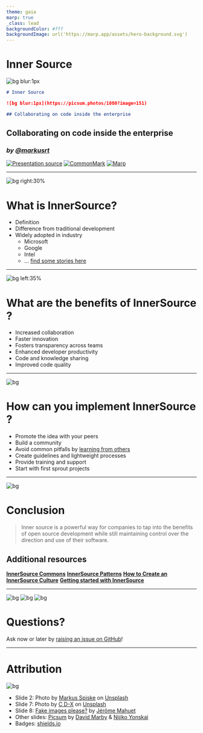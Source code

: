 ```yaml
---
theme: gaia
marp: true
_class: lead
backgroundColor: #fff
backgroundImage: url('https://marp.app/assets/hero-background.svg')
---
```


<!-- _class: invert -->
# Inner Source

![bg blur:1px](https://picsum.photos/1080?image=151)

```markdown
# Inner Source

![bg blur:1px](https://picsum.photos/1080?image=151)

## Collaborating on code inside the enterprise
```

## Collaborating on code inside the enterprise

### *by [@markusrt][markusrt]*

[![Presentation source](https://img.shields.io/badge/code-inner--source.md-green)](https://github.com/markusrt/markusrt/blob/main/presentations/inner-source.md) [![CommonMark](https://img.shields.io/badge/syntax-CommonMark-blue)](https://commonmark.org) [![Marp](https://img.shields.io/badge/tool-Marp-orange)](https://marp.app)

<!-- 
(pause: 1)

Welcome to this short introduction on inner source!

Just in case you are wondering about the box of
text, right on the title page... 

(pause: 1)

True to the motto of this presentation, I could not resist to
create it, only using code. The slides are written with Markdown
and built using Marp, the Markdown presentation ecosystem.
Feel free, to fix any typos via pull requests on GitHub!

(pause: 1)
 
So, what is inner source?

Inner source, is a methodology that adapts the principles and practices
of open source software development, to create a more collaborative,
innovative, and efficient working mode within a company.​

However, in contrast to open source, the enterprise still
maintains control over the direction, and use of their software.​

But, Inner source is not only about software.
There are many business areas, which would benefit
from a company-wide, shared collarboration model.

Examples of non-code resources can include:
job descriptions, for hiring, question catalogues, for job interviews,
standard operation procedures, like employee onboarding,
marketing texts and product descriptions, or processes and workflows.
-->

---

![bg right:30%](https://images.unsplash.com/photo-1555680510-34daedadbdb1?ixlib=rb-4.0.3&dl=markus-spiske-Fa0pTKuoDVY-unsplash.jpg&w=2560&q=80&fm=jpg&crop=entropy&cs=tinysrgb)

# What is InnerSource?​

- Definition​
- Difference from traditional development​
- Widely adopted in industry
  - Microsoft
  - Google
  - Intel
  - ... [find some stories here](https://innersourcecommons.org/stories/)

<!--
Although there a various areas, where inner source could be applied,
the remainder of this talk will focus on software source code, as
the most natural inhabitant of an inner source repository.

As already mentioned,
Inner source, refers to the application of open source principles
and practices within a company, rather than in a public,
open source community.​

Inner source is different from traditional software development
in, that it emphasizes collaboration, transparency, and community-building.
So instead of hiding code in individual teams' repositories, it
is visible throughout the complete company.
​
When embarking the inner source journey in your enterprise,
you can gladly rely on good experience, from others who went first.
Examples of companies, that have successfully implemented inner source,
include Microsoft, Google, Intel, and many others.

Many of the big companies, like Microsoft have by now also embraced open
source software development. This is a natural evolution,
following the adoption of inner source.
-->

---

![bg left:35%](https://picsum.photos/2560?image=1)

# What are the benefits of InnerSource​?

- Increased collaboration
- Faster innovation
- Fosters transparency across teams​
- Enhanced developer productivity​
- Code and knowledge sharing​
- Improved code quality​

<!--
There are numerous benefits of InnerSource:

It can lead to increased collaboration, between
teams and departments, which can result in faster
innovation and improved code quality.​

Additionally, innovation is made transparent, and
this might encourage others to, for example, join forces on
similar ideas, instead of everybody starting from scratch.

By opening internal code, to a wider group of developers,
inner source can also make more efficient use of resources,
as developers can build on existing code for many aspects.

How many tools exists three or four times in your company,
just because the work is not known to others?

Inner source can also help to build a culture of learning and
experimentation, leading to a more engaged and motivated workforce.​
-->

---

<!-- _class: invert -->
![bg](https://picsum.photos/2560?image=177)

# How can you implement InnerSource​?

- Promote the idea with your peers
- Build a community​
- Avoid common pitfalls by [learning from others](https://innersourcecommons.org/learn/)
- Create guidelines and lightweight processes​
- Provide training and support​
- Start with first sprout projects

<!--
The first step to implement inner source in your company
is, to promote the idea with your peers.

I am very happy, that you, my peers, joined to this event!
The first step is already done!

Following that, organizations should start building a
community of developers, who are interested in collaborating
and sharing knowledge.​

The bootstrapping does not need to start from scratch. There
are many open source groups, providing material on inner source.
The biggest one, might be inner source commons.org. This site provides
great learning paths, to get started.

Setting up clear guidelines and lightweight processes for inner source 
development, such as code review, testing, and documentation, can help,
to ensure that the code is of high quality and can be easily understood and maintained.​

Providing training and support for inner source development, including
training on open source best practices and tools, ensures,
that developers have the skills and resources they need to
contribute effectively.​
-->

---

<!-- _class: invert -->
![bg](https://picsum.photos/2560?image=231)

# Conclusion

> Inner source is a powerful way for companies to tap into the benefits of open source development while still maintaining  control over the direction and use of their software.​

<!--
Let's conclude this talk:

(pause: 1)

Inner source is a powerful way, for companies
to tap into the benefits of open source development, while still
maintaining control over the direction and use of their software.​

By increasing collaboration, speeding innovation, and improving
code quality, inner source can lead to more efficient and effective
use of resources and a more engaged workforce.​

Please check the following links to find additional, openly available
information, on how to start with inner source.

In fact, inner source is less about technicalities, but way more
about building a culture, where everybody feels save to openly
collaborate on their work.
-->

## Additional resources

**[InnerSource Commons](https://innersourcecommons.org)**
**[InnerSource Patterns](https://innersourcecommons.org/learn/patterns/)**
**[How to Create an InnerSource Culture](https://youtu.be/GXShI9Y9xGo)**
**[Getting started with InnerSource](https://www.oreilly.com/radar/getting-started-with-innersource)**

---
<!-- _class: invert -->
![bg](https://fakeimg.pl/850/0288d1/fff/?text=Q)
![bg](https://fakeimg.pl/850/02669d/fff/?text=%26)
![bg](https://fakeimg.pl/850/67b8e3/fff/?text=A)

# Questions?

Ask now or later by [raising an issue on GitHub](https://github.com/markusrt/markusrt/issues/new)!

<!--
If you have any questions about the information shown in this presentation,
feel free to ask them in the comments below.​

(pause: 1)

Thank you for listening!
-->

---

# Attribution

![bg](https://images.unsplash.com/photo-1505739998589-00fc191ce01d?ixlib=rb-4.0.3&dl=c-d-x-5qT09yIbROk-unsplash.jpg&w=2560&q=80&fm=jpg&crop=entropy&cs=tinysrgb)

- Slide 2: Photo by [Markus Spiske](https://unsplash.com/fr/@markusspiske?utm_source=unsplash&utm_medium=referral&utm_content=creditCopyText) on [Unsplash](https://unsplash.com/photos/Fa0pTKuoDVY?utm_source=unsplash&utm_medium=referral&utm_content=creditCopyText)
- Slide 7: Photo by [C D-X](https://unsplash.com/@cdx2?utm_source=unsplash&utm_medium=referral&utm_content=creditCopyText) on [Unsplash](https://unsplash.com/photos/5qT09yIbROk?utm_source=unsplash&utm_medium=referral&utm_content=creditCopyText)
- Slide 8: [Fake images please?](https://fakeimg.pl/)
  by [Jérôme Mahuet](http://jrm.li/)
- Other slides: [Picsum](https://picsum.photos/)
  by [David Marby](https://dmarby.se/) & [Nijiko Yonskai](https://github.com/Nijikokun)
- Badges: [shields.io](https://www.shields.io/)

[markusrt]: https://github.com/markusrt